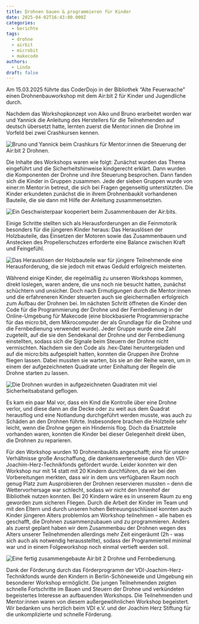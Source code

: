 ```yaml
---
title: Drohnen bauen & programmieren für Kinder
date: 2025-04-02T16:43:00.000Z
categories:
  - berichte
tags:
  - drohne
  - airbit
  - microbit
  - makecode
authors:
  - Linda
draft: false
---
```


Am 15.03.2025 führte das CoderDojo in der Bibliothek “Alte Feuerwache” einen Drohnenbauworkshop mit dem Air:bit 2 für Kinder und Jugendliche durch.

Nachdem das Workshopkonzept von Aiko und Bruno erarbeitet worden war und Yannick die Anleitung des Herstellers für die Teilnehmenden auf deutsch übersetzt hatte, lernten zuerst die Mentor:innen die Drohne im Vorfeld bei zwei Crashkursen kennen.

![Bruno und Yannick beim Crashkurs für Mentor:innen die Steuerung der Air:bit 2 Drohnen.](/images/cms/dsc_1695.jpg "Bruno und Yannick beim Crashkurs für Mentor:innen die Steuerung der Air:bit 2 Drohnen.")

Die Inhalte des Workshops waren wie folgt: Zunächst wurden das Thema eingeführt und die Sicherheitshinweise kindgerecht erklärt. Dann wurden die Komponenten der Drohne und ihre Steuerung besprochen. Dann fanden sich die Kinder in Gruppen zusammen. Jede der sieben Gruppen wurde von einer:m Mentor:in betreut, die sich bei Fragen gegenseitig unterstützten. Die Kinder erkundeten zunächst die in ihrem Drohnenbaukit vorhandenen Bauteile, die sie dann mit Hilfe der Anleitung zusammensetzten.

![Ein Geschwisterpaar kooperiert beim Zusammenbauen der Air:bits.](/images/cms/dsc_1699.jpg "Ein Geschwisterpaar kooperiert beim Zusammenbauen der Air:bits.")

Einige Schritte stellten sich als Herausforderungen an die Feinmotorik besonders für die jüngeren Kinder heraus: Das Herauslösen der Holzbauteile, das Einsetzen der Motoren sowie das Zusammenbauen und Anstecken des Propellerschutzes erforderte eine Balance zwischen Kraft und Feingefühl.

![Das Herauslösen der Holzbauteile war für jüngere Teilnehmende eine Herausforderung, die sie jedoch mit etwas Geduld erfolgreich meisterten.](/images/cms/dsc_1696.jpg "Das Herauslösen der Holzbauteile war für jüngere Teilnehmende eine Herausforderung, die sie jedoch mit etwas Geduld erfolgreich meisterten.")

Während einige Kinder, die regelmäßig zu unseren Workshops kommen, direkt loslegen, waren andere, die uns noch nie besucht hatten, zunächst schüchtern und unsicher. Doch nach Ermutigungen durch die Mentor:innen und die erfahreneren Kinder steuerten auch sie gleichermaßen erfolgreich zum Aufbau der Drohnen bei. Im nächsten Schritt öffneten die Kinder den Code für die Programmierung der Drohne und der Fernbedienung in der Online-Umgebung für Makecode (eine blockbasierte Programmiersprache für das micro:bit, dem Mikrocomputer der als Grundlage für die Drohne und die Fernbedienung verwendet wurde). Jeder Gruppe wurde eine Zahl zugeteilt, auf die sie den Sendekanal der Drohne und der Fernbedienung einstellten, sodass sich die Signale beim Steuern der Drohne nicht vermischten. Nachdem sie den Code als .hex-Datei heruntergeladen und auf die micro:bits aufgespielt hatten, konnten die Gruppen ihre Drohne fliegen lassen. Dabei mussten sie warten, bis sie an der Reihe waren, um in einem der aufgezeichneten Quadrate unter Einhaltung der Regeln die Drohne starten zu lassen.

![Die Drohnen wurden in aufgezeichneten Quadraten mit viel Sicherheitsabstand geflogen.](/images/cms/dsc_1703.jpg "Die Drohnen wurden in aufgezeichneten Quadraten mit viel Sicherheitsabstand geflogen.")

Es kam ein paar Mal vor, dass ein Kind die Kontrolle über eine Drohne verlor, und diese dann an die Decke oder zu weit aus dem Quadrat herausflog und eine Notlandung durchgeführt werden musste, was auch zu Schäden an den Drohnen führte. Insbesondere brachen die Holzteile sehr leicht, wenn die Drohne gegen ein Hindernis flog. Doch da Ersatzteile vorhanden waren, konnten die Kinder bei dieser Gelegenheit direkt üben, die Drohnen zu reparieren.

Für den Workshop wurden 10 Drohnenbaukits angeschafft; eine für unsere Verhältnisse große Anschaffung, die dankenswerterweise durch den VDI-Joachim-Herz-Technikfonds gefördert wurde. Leider konnten wir den Workshop nur mit 14 statt mit 20 Kindern durchführen, da wir bei den Vorbereitungen merkten, dass wir in dem uns verfügbaren Raum noch genug Platz zum Ausprobieren der Drohnen reservieren mussten – denn die Wettervorhersage war schlecht, sodass wir nicht den Innenhof der Bibliothek nutzen konnten. Bei 20 Kindern wäre es in unserem Raum zu eng geworden zum sicheren Fliegen. Durch die Arbeit der Kinder im Team und mit den Eltern und durch unseren hohen Betreuungsschlüssel konnten auch Kinder jüngeren Alters problemlos am Workshop teilnehmen – alle haben es geschafft, die Drohnen zusammenzubauen und zu programmieren. Anders als zuerst geplant haben wir dem Zusammenbau der Drohnen wegen des Alters unserer Teilnehmenden allerdings mehr Zeit eingeräumt (2h - was sich auch als notwendig herausstellte), sodass der Programmierteil minimal war und in einem Folgeworkshop noch einmal vertieft werden soll.

![Eine fertig zusammengebaute Air:bit 2 Drohne und Fernbedienung.](/images/cms/dsc_1700.jpg "Eine fertig zusammengebaute Air:bit 2 Drohne und Fernbedienung.")

Dank der Förderung durch das Förderprogramm der VDI-Joachim-Herz-Technikfonds wurde den Kindern in Berlin-Schöneweide und Umgebung ein besonderer Workshop ermöglicht. Die jungen Teilnehmenden zeigten schnelle Fortschritte im Bauen und Steuern der Drohne und verkündeten begeistertes Interesse an aufbauenden Workshops. Die Teilnehmenden und Mentor:innen waren von diesem außergewöhnlichen Workshop begeistert. Wir bedanken uns herzlich beim VDI e.V. und der Joachim Herz Stiftung für die unkomplizierte und schnelle Förderung.
